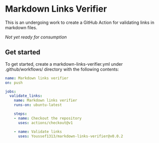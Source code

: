 # Markdown Links Verifier

This is an undergoing work to create a GitHub Action for validating links in markdown files.

*Not yet ready for consumption*

## Get started

To get started, create a markdown-links-verifier.yml under .github/workflows/ directory with the following contents:

```yml
name: Markdown links verifier
on: push

jobs:
  validate_links:
    name: Markdown links verifier
    runs-on: ubuntu-latest

    steps:
    - name: Checkout the repository
      uses: actions/checkout@v1

    - name: Validate links
      uses: Youssef1313/markdown-links-verifier@v0.0.2
```
